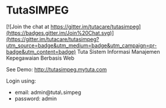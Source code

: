 # TutaSIMPEG

[![Join the chat at https://gitter.im/tutacare/tutasimpeg](https://badges.gitter.im/Join%20Chat.svg)](https://gitter.im/tutacare/tutasimpeg?utm_source=badge&utm_medium=badge&utm_campaign=pr-badge&utm_content=badge)
Tuta Sistem Informasi Manajemen Kepegawaian Berbasis Web

See Demo: http://tutasimpeg.mytuta.com<br />

Login using:
  <ul>
    <li>email: admin@tuta\.simpeg</li>
    <li>password: admin</li>
  </ul>
